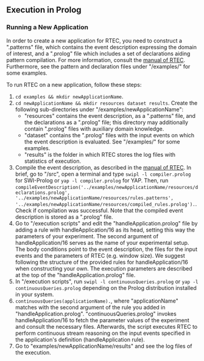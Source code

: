 ## Execution in Prolog

### Running a New Application

In order to create a new application for RTEC, you need to construct a ".patterns" file, which contains the event description expressing the domain of interest, and a ".prolog" file which includes a set of declarations aiding pattern compilation. For more information, consult the [manual of RTEC](https://github.com/aartikis/RTEC/blob/RTECv2/RTEC_manual.pdf). Furthermore, see the pattern and declaration files under "/examples/" for some examples. 

To run RTEC on a new application, follow these steps: 

1. ``` cd examples && mkdir newApplicationName ```. 
2. ``` cd newApplicationName && mkdir resources dataset results ```. Create the following sub-directories under "/examples/newApplicationName":
   - "resources" contains the event description, as a ".patterns" file, and the declarations as a ".prolog" file; this directory may additionally contain ".prolog" files with auxiliary domain knowledge. 
   - "dataset" contains the ".prolog" files with the input events on which the event description is evaluated. See "/examples/" for some examples.
   - "results" is the folder in which RTEC stores the log files with statistics of execution.
3. Compile the event description, as described in the [manual of RTEC](https://github.com/aartikis/RTEC/blob/RTECv2/RTEC_manual.pdf). In brief, go to "/src", open a terminal and type ``` swipl -l compiler.prolog ``` for SWI-Prolog or ``` yap -l compiler.prolog ``` for YAP. Then, run ``` compileEventDescription('../examples/newApplicationName/resources/declarations.prolog', '../examples/newApplicationName/resources/rules.patterns', '../examples/newApplicationName/resources/compiled_rules.prolog'). ```. Check if compilation was successful. Note that the compiled event description is stored as a ".prolog" file. 
4. Go to "/execution scripts" and edit the "handleApplication.prolog" file by adding a rule with handleApplication/16 as its head, setting this way the parameters of your experiment. The second argument of handleApplication/16 serves as the name of your experimental setup. The body conditions point to the event description, the files for the input events and the parameters of RTEC (e.g. window size). We suggest following the structure of the provided rules for handleApplication/16 when constructing your own. The execution parameters are described at the top of the "handleApplication.prolog" file. 
5. In "/execution scripts", run ``` swipl -l continuousQueries.prolog ```  or ``` yap -l continuousQueries.prolog ``` depending on the Prolog distribution installed in your system.
6. ``` continuousQueries(applicationName). ```, where "applicationName" matches with the second argument of the rule you added in "handleApplication.prolog". "continuousQueries.prolog" invokes handleApplication/16 to fetch the parameter values of the experiment and consult the necessary files. Afterwards, the script executes RTEC to perform continuous stream reasoning on the input events specified in the application's definition (handleApplication rule).
7. Go to "examples/newApplicationName/results" and see the log files of the execution.
